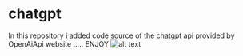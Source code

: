 # chatgpt

In this repository i added code source of the chatgpt api provided by OpenAiApi website ..... ENJOY
![alt text](http://https://github.com/salihbezai/chatgpt/blob/main/chatgpt.png)
